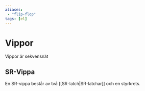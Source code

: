 ```yaml
---
aliases:
 - "flip-flop"
tags: [el]
---
```

# Vippor
Vippor är sekvensnät 


## SR-Vippa
En SR-vippa består av två [[SR-latch|SR-latchar]] och en styrkrets. 